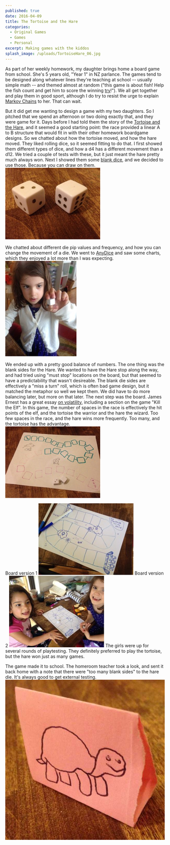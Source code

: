 ```yaml
---
published: true
date: 2016-04-09
title: The Tortoise and the Hare
categories:
  - Original Games
  - Games
  - Personal
excerpt: Making games with the kiddos
splash_image: /uploads/TortoiseHare_06.jpg
---
```

As part of her weekly homework, my daughter brings home a board game from school. She's 5 years old, "Year 1" in NZ parlance. The games tend to be designed along whatever lines they're teaching at school -- usually simple math -- and themed almost at random ("this game is about fish! Help the fish count and get him to score the winning [try](https://en.wikipedia.org/wiki/Try)!"). We all get together and play them in good sport, although I do try to resist the urge to explain [Markov Chains](https://en.wikipedia.org/wiki/Markov_chain) to her. That can wait.

But it did get me wanting to design a game with&nbsp;my two daughters. So I pitched that we spend an afternoon or two doing exactly that, and they were game for it. Days before I had told them the story of the <a href="https://en.wikipedia.org/wiki/The_Tortoise_and_the_Hare">Tortoise and the Hare</a>, and it seemed a good starting point: the race provided a linear A to B structure that would fit in with their other homework boardgame designs.
So we chatted about how the tortoise moved, and how the hare moved. They liked rolling dice, so it seemed fitting to do that. I first showed them different types of dice, and how a d4 has a different movement than a d12. We tried a couple of tests with these, but it just meant the hare pretty much always won. Next I showed them some <a href="http://amzn.to/28NMdQl">blank dice</a>, and we decided to use those. Because you can draw on them.
<img src="/uploads/TortoiseHare_03.jpg">

<img src="https://www.lucashaley.com/media/posts/144/IMG_5907-2-225x300.jpg" alt="IMG_5907" class="i-amphtml-fill-content i-amphtml-replaced-content i-amphtml-ghost" style="box-sizing: content-box; margin: auto; padding: 0px !important; display: block; height: 0px; max-height: 100%; max-width: 100%; min-height: 100%; min-width: 100%; width: 0px; border: none !important; visibility: hidden !important; position: absolute; inset: 0px;">

We chatted about different die pip values and frequency, and how you can change the movement of a die. We went to <a href="http://www.anydice.com">AnyDice</a> and saw some charts, which they enjoyed a lot more than I was expecting.
<img src="/uploads/TortoiseHare_06.jpg">

<img src="https://www.lucashaley.com/media/posts/144/IMG_5805-300x225.jpg" alt="IMG_5805" class="i-amphtml-fill-content i-amphtml-replaced-content i-amphtml-ghost" style="box-sizing: content-box; margin: auto; padding: 0px !important; display: block; height: 0px; max-height: 100%; max-width: 100%; min-height: 100%; min-width: 100%; width: 0px; border: none !important; visibility: hidden !important; position: absolute; inset: 0px;">

We ended up with a pretty good balance of numbers. The one thing was the blank sides for the Hare. We wanted to have the Hare stop along the way, and had tried using "must stop" locations on the board, but that seemed to have a predictability that wasn't desireable. The blank die sides are effectively a "miss a turn" roll, which is often bad game design, but it matched the metaphor so well we kept them. We did have to do more balancing later, but more on that later.
The next step was the board. James Ernest has a great essay <a href="http://www.cheapass.com/node/103">on volatility</a>, including a section on the game "Kill the Elf". In this game, the number of spaces in the race is effectively the hit points of the elf, and the tortoise the warrior and the hare the wizard. Too few spaces in the race, and the hare wins more frequently. Too many, and the tortoise has the advantage.
<img src="/uploads/TortoiseHare_02.jpg">

<img src="https://www.lucashaley.com/media/posts/144/IMG_5803-300x225.jpg" alt="Board version 1" class="i-amphtml-fill-content i-amphtml-replaced-content i-amphtml-ghost" style="box-sizing: content-box; margin: auto; padding: 0px !important; display: block; height: 0px; max-height: 100%; max-width: 100%; min-height: 100%; min-width: 100%; width: 0px; border: none !important; visibility: hidden !important; position: absolute; inset: 0px;">
Board version 1

<img src="/uploads/TortoiseHare_04.jpg">

<img src="https://www.lucashaley.com/media/posts/144/IMG_5881-300x225.jpg" alt="Board version 2" class="i-amphtml-fill-content i-amphtml-replaced-content i-amphtml-ghost" style="box-sizing: content-box; margin: auto; padding: 0px !important; display: block; height: 0px; max-height: 100%; max-width: 100%; min-height: 100%; min-width: 100%; width: 0px; border: none !important; visibility: hidden !important; position: absolute; inset: 0px;">
Board version 2

<img src="/uploads/TortoiseHare_05.jpg">
The girls were up for several rounds of playtesting. They definitely preferred to play the tortoise, but the hare won just as many games.

<img src="https://www.lucashaley.com/media/posts/144/IMG_5894-1-300x225.jpg" alt="IMG_5894" class="i-amphtml-fill-content i-amphtml-replaced-content i-amphtml-ghost" style="box-sizing: content-box; margin: auto; padding: 0px !important; display: block; height: 0px; max-height: 100%; max-width: 100%; min-height: 100%; min-width: 100%; width: 0px; border: none !important; visibility: hidden !important; position: absolute; inset: 0px;">

The game made it to school. The homeroom teacher took a look, and sent it back home with a note that there were "too many blank sides" to the hare die. It's always good to get external testing.
<img src="/uploads/TortoiseHare_01.jpg">
